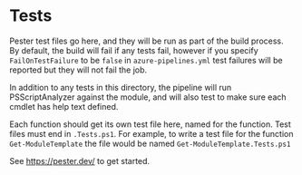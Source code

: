 # Tests

Pester test files go here, and they will be run as part of the build process.
By default, the build will fail if any tests fail,
however if you specify `FailOnTestFailure` to be `false` in `azure-pipelines.yml`
test failures will be reported but they will not fail the job.

In addition to any tests in this directory, the pipeline will run PSScriptAnalyzer
against the module, and will also test to make sure each cmdlet has help text defined.

Each function should get its own test file here, named for the function.
Test files must end in `.Tests.ps1`.
For example, to write a test file for the function `Get-ModuleTemplate` the file would
be named `Get-ModuleTemplate.Tests.ps1`

See <https://pester.dev/> to get started.
